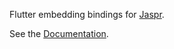 Flutter embedding bindings for [Jaspr](https://pub.dev/packages/jaspr).

See the [Documentation](https://docs.page/schultek/jaspr/going_further/flutter_embedding).
